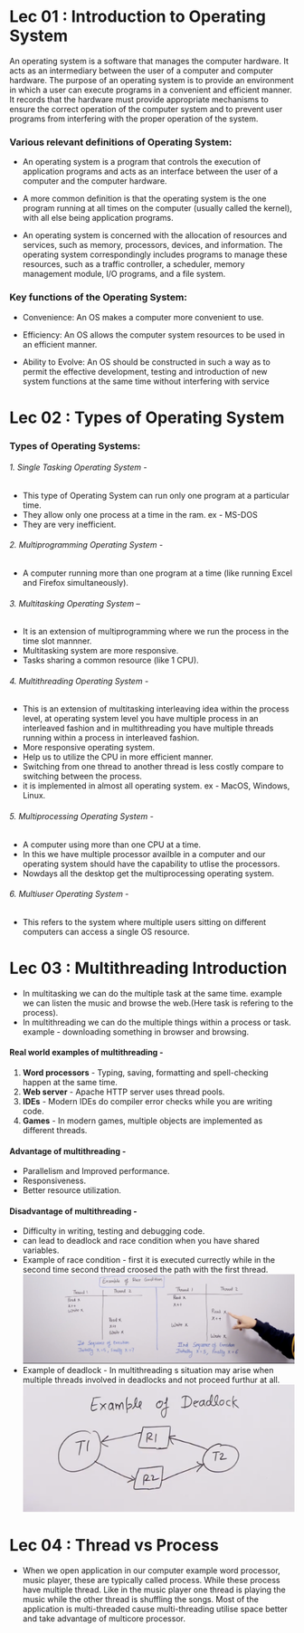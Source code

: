 <h1> <span>Lec 01 : </span>Introduction to Operating System </h1>
<p>
An operating system is a software that manages the computer hardware. It acts as an intermediary between the user of a computer and computer hardware. The purpose of an operating system is to provide an environment in which a user can execute programs in a convenient and efficient manner. It records that the hardware must provide appropriate mechanisms to ensure the correct operation of the computer system and to prevent user programs from interfering with the proper operation of the system.
</p>

<h3>Various relevant definitions of Operating System:</h3>

- An operating system is a program that controls the execution of application programs and acts as an interface between the user of a computer and the computer hardware.

- A more common definition is that the operating system is the one program running at all times on the computer (usually called the kernel), with all else being application programs.

- An operating system is concerned with the allocation of resources and services, such as memory, processors, devices, and information. The operating system correspondingly includes programs to manage these resources, such as a traffic controller, a scheduler, memory management module, I/O programs, and a file system.



<h3>Key functions of the Operating System:</h3>

- Convenience: An OS makes a computer more convenient to use.

- Efficiency: An OS allows the computer system resources to be used in an efficient manner.

- Ability to Evolve: An OS should be constructed in such a way as to permit the effective development, testing and introduction of new system functions at the same time without interfering with service


<h1> <span>Lec 02 : </span>Types of Operating System</h1>

<h3>Types of Operating Systems:</h3>


<h6>1. Single Tasking Operating System -</h6>

- This type of Operating System can run only one program at a particular time.
- They allow only one process at a time in the ram. ex - MS-DOS 
- They are very inefficient.

<h6>2. Multiprogramming Operating System -</h6> 

- A computer running more than one program at a time (like running Excel and Firefox simultaneously).

<h6>3. Multitasking Operating System –</h6>

- It is an extension of multiprogramming where we run the process in the time slot mannner.
- Multitasking system are more responsive.
- Tasks sharing a common resource (like 1 CPU).

<h6>4. Multithreading Operating System -</h6>

- This is an extension of multitasking interleaving idea within the process level, at operating system level you have multiple process in an interleaved fashion and in multithreading you have multiple threads running within a process in interleaved fashion.
- More responsive operating system.
- Help us to utilize the CPU in more efficient manner.
- Switching from one thread to another thread is less costly compare to switching between the process.
- it is implemented in almost all operating system. ex -  MacOS, Windows, Linux.

<h6>5. Multiprocessing Operating System -</h6>

- A computer using more than one CPU at a time.
- In this we have multiple processor availble in a computer and our operating system should have the capability to utlise the processors.
- Nowdays all the desktop get the multiprocessing operating system.


<h6>6. Multiuser Operating System -</h6> 

- This refers to the system where multiple users sitting on different computers can access a single OS resource.


# Lec 03 : Multithreading Introduction
- In multitasking we can do the multiple task at the same time. example we can listen the music and browse the web.(Here task is refering to the process).
- In multithreading we can do the multiple things within a process or task. example - downloading something in browser and browsing.

#### Real world examples of multithreading -
1. <b>Word processors</b> - Typing, saving, formatting and spell-checking happen at the same time.
2. <b>Web server</b> - Apache HTTP server uses thread pools.
3. <b>IDEs</b> - Modern IDEs do compiler error checks while you are writing code.
4. <b>Games</b> - In modern games, multiple objects are implemented as different threads.

#### Advantage of multithreading -
- Parallelism and Improved performance.
- Responsiveness.
- Better resource utilization.

#### Disadvantage of multithreading -
- Difficulty in writing, testing and debugging code.
- can lead to deadlock and race condition when you have shared variables.
- Example of race condition -
first it is executed currectly while in the second time second thread croosed the path with the first thread.
![example image](/images/raceCondition.png "Example image")
- Example of deadlock - In multithreading s situation may arise when multiple threads involved in deadlocks and not proceed furthur at all.
![deadlock example](/images/deadlock.png "deadlock example")



# Lec 04 : Thread vs Process

- When we open application in our computer example word processor, music player, these are typically called process. While these process have multiple thread. Like in the music player one thread is playing the music while the other thread is shuffling the songs. Most of the application is multi-threaded cause multi-threading utilise space better and take advantage of multicore processor.